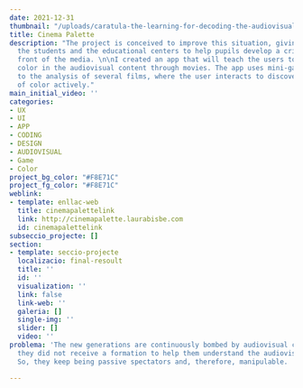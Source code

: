 ```yaml
---
date: 2021-12-31
thumbnail: "/uploads/caratula-the-learning-for-decoding-the-audiovisual-narrative-how-to-educate-the-critical-gaze-of-the-new-generations-laurabisbe.jpg"
title: Cinema Palette
description: "The project is conceived to improve this situation, giving tools to
  the students and the educational centers to help pupils develop a critical eye in
  front of the media. \n\nI created an app that will teach the users to analyze the
  color in the audiovisual content through movies. The app uses mini-games that lead
  to the analysis of several films, where the user interacts to discover the meaning
  of color actively."
main_initial_video: ''
categories:
- UX
- UI
- APP
- CODING
- DESIGN
- AUDIOVISUAL
- Game
- Color
project_bg_color: "#F8E71C"
project_fg_color: "#F8E71C"
weblink:
- template: enllac-web
  title: cinemapalettelink
  link: http://cinemapalette.laurabisbe.com
  id: cinemapalettelink
subseccio_projecte: []
section:
- template: seccio-projecte
  localizacio: final-resoult
  title: ''
  id: ''
  visualization: ''
  link: false
  link-web: ''
  galeria: []
  single-img: ''
  slider: []
  video: ''
problema: 'The new generations are continuously bombed by audiovisual content, but
  they did not receive a formation to help them understand the audiovisual narrative.
  So, they keep being passive spectators and, therefore, manipulable. '

---
```

